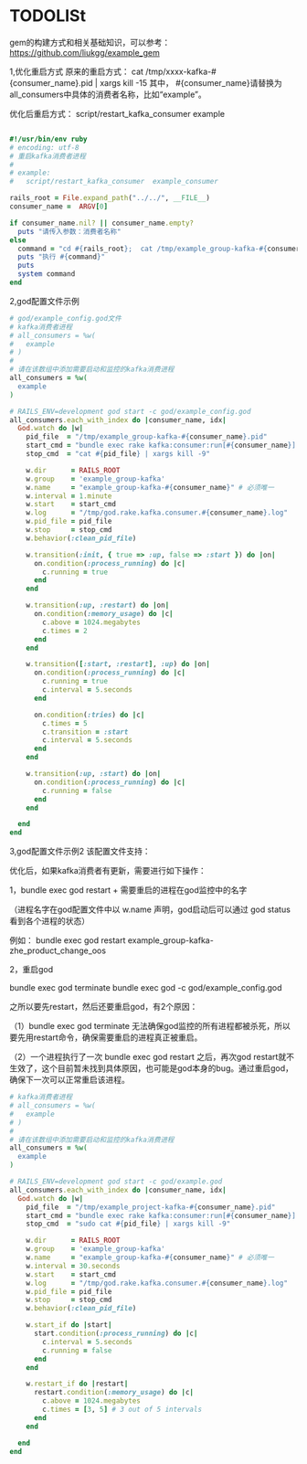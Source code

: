 # TODOLISt

gem的构建方式和相关基础知识，可以参考：
https://github.com/liukgg/example_gem

1,优化重启方式
原来的重启方式：  cat  /tmp/xxxx-kafka-#{consumer_name}.pid  | xargs kill -15
    其中， #{consumer_name}请替换为all_consumers中具体的消费者名称，比如“example”。

优化后重启方式： script/restart_kafka_consumer  example

```ruby

#!/usr/bin/env ruby
# encoding: utf-8
# 重启kafka消费者进程
#
# example:
#   script/restart_kafka_consumer  example_consumer

rails_root = File.expand_path("../../", __FILE__)
consumer_name =  ARGV[0]

if consumer_name.nil? || consumer_name.empty?
  puts "请传入参数：消费者名称"
else
  command = "cd #{rails_root};  cat /tmp/example_group-kafka-#{consumer_name}.pid  | xargs kill -15"
  puts "执行 #{command}"
  puts
  system command
end

```

2,god配置文件示例

```ruby
# god/example_config.god文件
# kafka消费者进程
# all_consumers = %w(
#   example
# )
#
# 请在该数组中添加需要启动和监控的kafka消费进程
all_consumers = %w(
  example
)

# RAILS_ENV=development god start -c god/example_config.god
all_consumers.each_with_index do |consumer_name, idx|
  God.watch do |w|
    pid_file  = "/tmp/example_group-kafka-#{consumer_name}.pid"
    start_cmd = "bundle exec rake kafka:consumer:run[#{consumer_name}] RAILS_ENV=#{RAILS_ENV} pidfile=#{pid_file} "
    stop_cmd  = "cat #{pid_file} | xargs kill -9"

    w.dir      = RAILS_ROOT
    w.group    = 'example_group-kafka'
    w.name     = "example_group-kafka-#{consumer_name}" # 必须唯一
    w.interval = 1.minute
    w.start    = start_cmd
    w.log      = "/tmp/god.rake.kafka.consumer.#{consumer_name}.log"
    w.pid_file = pid_file
    w.stop     = stop_cmd
    w.behavior(:clean_pid_file)

    w.transition(:init, { true => :up, false => :start }) do |on|
      on.condition(:process_running) do |c|
        c.running = true
      end
    end

    w.transition(:up, :restart) do |on|
      on.condition(:memory_usage) do |c|
        c.above = 1024.megabytes
        c.times = 2
      end
    end

    w.transition([:start, :restart], :up) do |on|
      on.condition(:process_running) do |c|
        c.running = true
        c.interval = 5.seconds
      end

      on.condition(:tries) do |c|
        c.times = 5
        c.transition = :start
        c.interval = 5.seconds
      end
    end

    w.transition(:up, :start) do |on|
      on.condition(:process_running) do |c|
        c.running = false
      end
    end

  end
end

```


3,god配置文件示例2
该配置文件支持：

优化后，如果kafka消费者有更新，需要进行如下操作：

1，bundle exec god restart  + 需要重启的进程在god监控中的名字

   （进程名字在god配置文件中以 w.name 声明，god启动后可以通过 god status 看到各个进程的状态）

例如：  bundle exec god restart   example_group-kafka-zhe_product_change_oos

2，重启god

bundle exec god terminate
bundle exec god -c god/example_config.god

之所以要先restart，然后还要重启god，有2个原因：

（1）bundle exec god terminate 无法确保god监控的所有进程都被杀死，所以要先用restart命令，确保需要重启的进程真正被重启。

（2）一个进程执行了一次 bundle exec god restart 之后，再次god  restart就不生效了，这个目前暂未找到具体原因，也可能是god本身的bug。通过重启god，确保下一次可以正常重启该进程。


```ruby
# kafka消费者进程
# all_consumers = %w(
#   example
# )
#
# 请在该数组中添加需要启动和监控的kafka消费进程
all_consumers = %w(
  example
)

# RAILS_ENV=development god start -c god/example.god
all_consumers.each_with_index do |consumer_name, idx|
  God.watch do |w|
    pid_file  = "/tmp/example_project-kafka-#{consumer_name}.pid"
    start_cmd = "bundle exec rake kafka:consumer:run[#{consumer_name}] RAILS_ENV=#{RAILS_ENV} pidfile=#{pid_file} "
    stop_cmd  = "sudo cat #{pid_file} | xargs kill -9"

    w.dir      = RAILS_ROOT
    w.group    = 'example_group-kafka'
    w.name     = "example_group-kafka-#{consumer_name}" # 必须唯一
    w.interval = 30.seconds
    w.start    = start_cmd
    w.log      = "/tmp/god.rake.kafka.consumer.#{consumer_name}.log"
    w.pid_file = pid_file
    w.stop     = stop_cmd
    w.behavior(:clean_pid_file)

    w.start_if do |start|
      start.condition(:process_running) do |c|
        c.interval = 5.seconds
        c.running = false
      end
    end

    w.restart_if do |restart|
      restart.condition(:memory_usage) do |c|
        c.above = 1024.megabytes
        c.times = [3, 5] # 3 out of 5 intervals
      end
    end

  end
end
```

